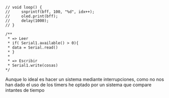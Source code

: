 ```
// void loop() {
//     snprintf(bff, 100, "%d", idx++);
//     oled.print(bff);
//     delay(1000);
// }

/**
 * => Leer
 * if( Serial1.available() > 0){
 * data = Serial.read()
 * }
 *
 * => Escribir
 * Serial1.write(cosas)
*/
```

Aunque lo ideal es hacer un sistema mediante interrupciones, como no nos han dado el uso de los timers
he optado por un sistema que compare intantes de tiempo